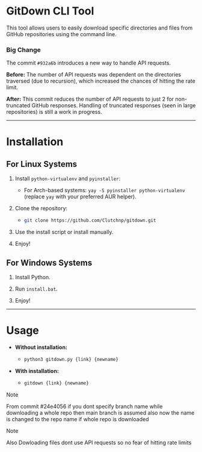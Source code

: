 # GitDown CLI Tool

This tool allows users to easily download specific directories and files from GitHub repositories using the command line.

### Big Change
The commit `#932a6b` introduces a new way to handle API requests. 

**Before:** The number of API requests was dependent on the directories traversed (due to recursion), which increased the chances of hitting the rate limit.

**After:** This commit reduces the number of API requests to just 2 for non-truncated GitHub responses. Handling of truncated responses (seen in large repositories) is still a work in progress.

---

# Installation 

## For Linux Systems

1. Install `python-virtualenv` and `pyinstaller`:
   - For Arch-based systems: `yay -S pyinstaller python-virtualenv` (replace `yay` with your preferred AUR helper).
   
2. Clone the repository:
   - ```bash
     git clone https://github.com/Clutchnp/gitdown.git
     ```

3. Use the install script or install manually.

4. Enjoy!

## For Windows Systems

1. Install Python.

2. Run `install.bat`.

3. Enjoy!

---

# Usage

- **Without installation:**
  - ```bash
    python3 gitdown.py {link} {newname}
    ```

- **With installation:**
  - ```bash
    gitdown {link} {newname}
    ```
> [!NOTE]
> From commit #24e4056 if you dont specify branch name while downloading a whole repo then main branch is assumed also now the name is changed to the repo name if whole repo is downloaded

> [!NOTE]
> Also Dowloading files dont use API requests so no fear of hitting rate limits  


